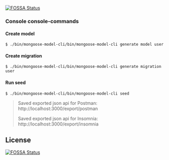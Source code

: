 [![FOSSA Status](https://app.fossa.io/api/projects/git%2Bgithub.com%2Fmedve-dev%2Fexchanger-api.svg?type=shield)](https://app.fossa.io/projects/git%2Bgithub.com%2Fmedve-dev%2Fexchanger-api?ref=badge_shield)

### Console console-commands

#### Create model
```
$ ./bin/mongoose-model-cli/bin/mongoose-model-cli generate model user
```

#### Create migration
```
$ ./bin/mongoose-model-cli/bin/mongoose-model-cli generate migration user
```
#### Run seed
```
$ ./bin/mongoose-model-cli/bin/mongoose-model-cli seed
```

> Saved exported json api for Postman: http://localhost:3000/export/postman
>
> Saved exported json api for Insomnia: http://localhost:3000/export/insomnia


## License
[![FOSSA Status](https://app.fossa.io/api/projects/git%2Bgithub.com%2Fmedve-dev%2Fexchanger-api.svg?type=large)](https://app.fossa.io/projects/git%2Bgithub.com%2Fmedve-dev%2Fexchanger-api?ref=badge_large)